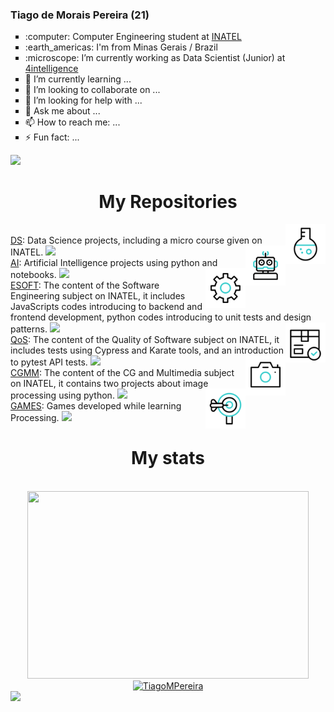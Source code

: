 ### Tiago de Morais Pereira (21)

<ul>
<li style="list-style-type:square"> :computer: Computer Engineering student at <a href="inatel.br/"> INATEL </a>
<li style="list-style-type:square"> :earth_americas: I'm from Minas Gerais / Brazil
<li style="list-style-type:square"> :microscope: I’m currently working as Data Scientist (Junior) at <a href="https://www.4intelligence.ai/"> 4intelligence </a>
<li style="list-style-type:square"> 🌱 I’m currently learning ...
<li style="list-style-type:square"> 👯 I’m looking to collaborate on ...
<li style="list-style-type:square"> 🤔 I’m looking for help with ...
<li style="list-style-type:square"> 💬 Ask me about ...
<li style="list-style-type:square"> 📫 How to reach me: ...
<li style="list-style-type:square"> ⚡ Fun fact: ...
</ul>

<img src="https://user-images.githubusercontent.com/73097560/115834477-dbab4500-a447-11eb-908a-139a6edaec5c.gif">

<h1 align="center">My Repositories</h1>

<picture> <img align="right" src="icons/flask.gif" width = 64px></picture><br>
[DS](https://github.com/TiagoMPereira?tab=repositories&q=DS&type=&language=&sort=): Data Science projects, including a micro course given on INATEL.
<img src="https://user-images.githubusercontent.com/73097560/115834477-dbab4500-a447-11eb-908a-139a6edaec5c.gif">
<picture> <img align="right" src="icons/robot.gif" width = 64px></picture><br>
[AI](https://github.com/TiagoMPereira?tab=repositories&q=IA&type=&language=&sort=): Artificial Intelligence projects using python and notebooks.
<img src="https://user-images.githubusercontent.com/73097560/115834477-dbab4500-a447-11eb-908a-139a6edaec5c.gif">
<picture> <img align="right" src="icons/settings.gif" width = 64px></picture><br>
[ESOFT](https://github.com/TiagoMPereira?tab=repositories&q=ESOFT&type=&language=&sort=): The content of the Software Engineering subject on INATEL, it includes JavaScripts codes introducing to backend and frontend development, python codes introducing to unit tests and design patterns.
<img src="https://user-images.githubusercontent.com/73097560/115834477-dbab4500-a447-11eb-908a-139a6edaec5c.gif">
<picture> <img align="right" src="icons/complete.gif" width = 64px></picture><br>
[QoS](https://github.com/TiagoMPereira?tab=repositories&q=QoS&type=&language=&sort=): The content of the Quality of Software subject on INATEL, it includes tests using Cypress and Karate tools, and an introduction to pytest API tests.
<img src="https://user-images.githubusercontent.com/73097560/115834477-dbab4500-a447-11eb-908a-139a6edaec5c.gif">
<picture> <img align="right" src="icons/photo-camera.gif" width = 64px></picture><br>
[CGMM](https://github.com/TiagoMPereira?tab=repositories&q=CGMM&type=&language=&sort=): The content of the CG and Multimedia subject on INATEL, it contains two projects about image processing using python.
<img src="https://user-images.githubusercontent.com/73097560/115834477-dbab4500-a447-11eb-908a-139a6edaec5c.gif">
<picture> <img align="right" src="icons/darts.gif" width = 64px></picture><br>
[GAMES](https://github.com/TiagoMPereira?tab=repositories&q=GAMES&type=&language=&sort=): Games developed while learning Processing. 
<img src="https://user-images.githubusercontent.com/73097560/115834477-dbab4500-a447-11eb-908a-139a6edaec5c.gif">

<h1 align="center">My stats</h1>
<br>
<div align="center">
  <a href="https://github.com/TiagoMPereira/">
  <img src="https://github-readme-stats.vercel.app/api?username=TiagoMPereira&include_all_commits=true&count_private=true&show_icons=true&line_height=20&title_color=7A7ADB&icon_color=2234AE&text_color=D3D3D3&bg_color=0,000000,130F40" width="450" height="300"/>
  <img src="https://github-readme-stats.vercel.app/api/top-langs?username=TiagoMPereira&show_icons=true&locale=en&layout=compact&line_height=20&title_color=7A7ADB&icon_color=2234AE&text_color=D3D3D3&bg_color=0,000000,130F40" width="375" height="300" alt="TiagoMPereira"/>
  </a>
</div>
<img src="https://user-images.githubusercontent.com/73097560/115834477-dbab4500-a447-11eb-908a-139a6edaec5c.gif">
